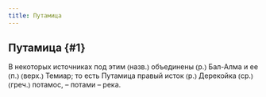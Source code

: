 ```yaml
---
title: Путамица
---
```

## Путамица {#1}

В некоторых источниках под этим ⦅назв.⦆ объединены ⦅р.⦆ Бал-Алма и ее ⦅п.⦆ ⦅верх.⦆ Темиар; то есть Путамица правый исток ⦅р.⦆ Дерекойка ⦅ср.⦆ ⦅греч.⦆ потамос, – потами – река.
